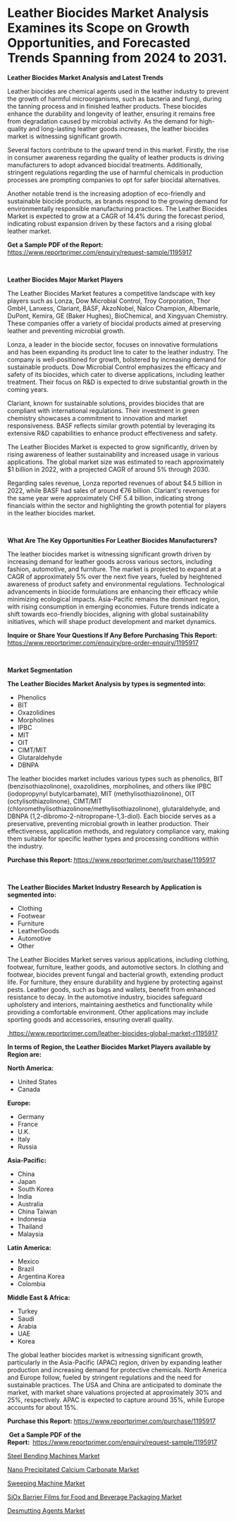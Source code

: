 <p><h1>Leather Biocides Market Analysis Examines its Scope on Growth Opportunities, and Forecasted Trends Spanning from 2024 to 2031.</h1></p><p><strong>Leather Biocides Market Analysis and Latest Trends</strong></p>
<p><p>Leather biocides are chemical agents used in the leather industry to prevent the growth of harmful microorganisms, such as bacteria and fungi, during the tanning process and in finished leather products. These biocides enhance the durability and longevity of leather, ensuring it remains free from degradation caused by microbial activity. As the demand for high-quality and long-lasting leather goods increases, the leather biocides market is witnessing significant growth.</p><p>Several factors contribute to the upward trend in this market. Firstly, the rise in consumer awareness regarding the quality of leather products is driving manufacturers to adopt advanced biocidal treatments. Additionally, stringent regulations regarding the use of harmful chemicals in production processes are prompting companies to opt for safer biocidal alternatives.</p><p>Another notable trend is the increasing adoption of eco-friendly and sustainable biocide products, as brands respond to the growing demand for environmentally responsible manufacturing practices. The Leather Biocides Market is expected to grow at a CAGR of 14.4% during the forecast period, indicating robust expansion driven by these factors and a rising global leather market.</p></p>
<p><strong>Get a Sample PDF of the Report:&nbsp;</strong> <a href="https://www.reportprimer.com/enquiry/request-sample/1195917">https://www.reportprimer.com/enquiry/request-sample/1195917</a></p>
<p>&nbsp;</p>
<p><strong>Leather Biocides Major Market Players</strong></p>
<p><p>The Leather Biocides Market features a competitive landscape with key players such as Lonza, Dow Microbial Control, Troy Corporation, Thor GmbH, Lanxess, Clariant, BASF, AkzoNobel, Nalco Champion, Albemarle, DuPont, Kemira, GE (Baker Hughes), BioChemical, and Xingyuan Chemistry. These companies offer a variety of biocidal products aimed at preserving leather and preventing microbial growth.</p><p>Lonza, a leader in the biocide sector, focuses on innovative formulations and has been expanding its product line to cater to the leather industry. The company is well-positioned for growth, bolstered by increasing demand for sustainable products. Dow Microbial Control emphasizes the efficacy and safety of its biocides, which cater to diverse applications, including leather treatment. Their focus on R&D is expected to drive substantial growth in the coming years.</p><p>Clariant, known for sustainable solutions, provides biocides that are compliant with international regulations. Their investment in green chemistry showcases a commitment to innovation and market responsiveness. BASF reflects similar growth potential by leveraging its extensive R&D capabilities to enhance product effectiveness and safety.</p><p>The Leather Biocides Market is expected to grow significantly, driven by rising awareness of leather sustainability and increased usage in various applications. The global market size was estimated to reach approximately $1 billion in 2022, with a projected CAGR of around 5% through 2030.</p><p>Regarding sales revenue, Lonza reported revenues of about $4.5 billion in 2022, while BASF had sales of around €76 billion. Clariant's revenues for the same year were approximately CHF 5.4 billion, indicating strong financials within the sector and highlighting the growth potential for players in the leather biocides market.</p></p>
<p>&nbsp;</p>
<p><strong>What Are The Key Opportunities For Leather Biocides Manufacturers?</strong></p>
<p><p>The leather biocides market is witnessing significant growth driven by increasing demand for leather goods across various sectors, including fashion, automotive, and furniture. The market is projected to expand at a CAGR of approximately 5% over the next five years, fueled by heightened awareness of product safety and environmental regulations. Technological advancements in biocide formulations are enhancing their efficacy while minimizing ecological impacts. Asia-Pacific remains the dominant region, with rising consumption in emerging economies. Future trends indicate a shift towards eco-friendly biocides, aligning with global sustainability initiatives, which will shape product development and market dynamics.</p></p>
<p><strong>Inquire or Share Your Questions If Any Before Purchasing This Report:</strong> <a href="https://www.reportprimer.com/enquiry/pre-order-enquiry/1195917">https://www.reportprimer.com/enquiry/pre-order-enquiry/1195917</a></p>
<p>&nbsp;</p>
<p><strong>Market Segmentation</strong></p>
<p><strong>The Leather Biocides Market Analysis by types is segmented into:</strong></p>
<p><ul><li>Phenolics</li><li>BIT</li><li>Oxazolidines</li><li>Morpholines</li><li>IPBC</li><li>MIT</li><li>OIT</li><li>CIMT/MIT</li><li>Glutaraldehyde</li><li>DBNPA</li></ul></p>
<p><p>The leather biocides market includes various types such as phenolics, BIT (benzisothiazolinone), oxazolidines, morpholines, and others like IPBC (iodopropynyl butylcarbamate), MIT (methylisothiazolinone), OIT (octylisothiazolinone), CIMT/MIT (chloromethylisothiazolinone/methylisothiazolinone), glutaraldehyde, and DBNPA (1,2-dibromo-2-nitropropane-1,3-diol). Each biocide serves as a preservative, preventing microbial growth in leather production. Their effectiveness, application methods, and regulatory compliance vary, making them suitable for specific leather types and processing conditions within the industry.</p></p>
<p><strong>Purchase this Report:&nbsp;</strong><a href="https://www.reportprimer.com/purchase/1195917">https://www.reportprimer.com/purchase/1195917</a></p>
<p>&nbsp;</p>
<p><strong>The Leather Biocides Market Industry Research by Application is segmented into:</strong></p>
<p><ul><li>Clothing</li><li>Footwear</li><li>Furniture</li><li>LeatherGoods</li><li>Automotive</li><li>Other</li></ul></p>
<p><p>The Leather Biocides Market serves various applications, including clothing, footwear, furniture, leather goods, and automotive sectors. In clothing and footwear, biocides prevent fungal and bacterial growth, extending product life. For furniture, they ensure durability and hygiene by protecting against pests. Leather goods, such as bags and wallets, benefit from enhanced resistance to decay. In the automotive industry, biocides safeguard upholstery and interiors, maintaining aesthetics and functionality while providing a comfortable environment. Other applications may include sporting goods and accessories, ensuring overall quality.</p></p>
<p><a href="https://www.reportprimer.com/leather-biocides-global-market-r1195917">&nbsp;https://www.reportprimer.com/leather-biocides-global-market-r1195917</a></p>
<p><strong>In terms of Region, the Leather Biocides Market Players available by Region are:</strong></p>
<p>
    <p> <strong> North America: </strong>
        <ul>
            <li>United States</li>
            <li>Canada</li>
        </ul>
        </p> 
    <p> <strong> Europe: </strong>
        <ul>
            <li>Germany</li>
            <li>France</li>
            <li>U.K.</li>
            <li>Italy</li>
            <li>Russia</li>
        </ul>
        </p> 
    <p> <strong> Asia-Pacific: </strong>
        <ul>
            <li>China</li>
            <li>Japan</li>
            <li>South Korea</li>
            <li>India</li>
            <li>Australia</li>
            <li>China Taiwan</li>
            <li>Indonesia</li>
            <li>Thailand</li>
            <li>Malaysia</li>
        </ul>
        </p> 
    <p> <strong> Latin America: </strong>
        <ul>
            <li>Mexico</li>
            <li>Brazil</li>
            <li>Argentina Korea</li>
            <li>Colombia</li>
        </ul>
        </p> 
    <p> <strong> Middle East & Africa: </strong>
        <ul>
            <li>Turkey</li>
            <li>Saudi</li>
            <li>Arabia</li>
            <li>UAE</li>
            <li>Korea</li>
        </ul>
    </p>
    </p>
<p><p>The global leather biocides market is witnessing significant growth, particularly in the Asia-Pacific (APAC) region, driven by expanding leather production and increasing demand for protective chemicals. North America and Europe follow, fueled by stringent regulations and the need for sustainable practices. The USA and China are anticipated to dominate the market, with market share valuations projected at approximately 30% and 25%, respectively. APAC is expected to capture around 35%, while Europe accounts for about 15%.</p></p>
<p><strong>Purchase this Report: </strong><a href="https://www.reportprimer.com/purchase/1195917">https://www.reportprimer.com/purchase/1195917</a></p>
<p>&nbsp;<strong>Get a Sample PDF of the Report:&nbsp;&nbsp;</strong><a href="https://www.reportprimer.com/enquiry/request-sample/1195917">https://www.reportprimer.com/enquiry/request-sample/1195917</a></p>
<p><strong></strong></p>
<p><p><a href="https://www.linkedin.com/pulse/global-steel-bending-machines-market-trends-innovations-forward-looking-cgrjc?trackingId=rG7AJumNRESDrg8rhwRUcQ%3D%3D">Steel Bending Machines Market</a></p><p><a href="https://issuu.com/reportprime-2/docs/nano-precipitated-calcium-carbonate_c195723099f964">Nano Precipitated Calcium Carbonate Market</a></p><p><a href="https://www.linkedin.com/pulse/sweeping-machine-market-size-type-hand-typedriving-typesweeping-lpojc?trackingId=yM6DGB9HSJ6F01wuLe%2FYOA%3D%3D">Sweeping Machine Market</a></p><p><a href="https://medium.com/@hotpepper54656/siox-barrier-films-for-food-and-beverage-packaging-market-size-growth-and-industry-analysis-by-d69e30d21d66?postPublishedType=repub">SiOx Barrier Films for Food and Beverage Packaging Market</a></p><p><a href="https://issuu.com/reportprime-2/docs/desmutting-agents-market-size-2030._eb2593307aefc6">Desmutting Agents Market</a></p></p>